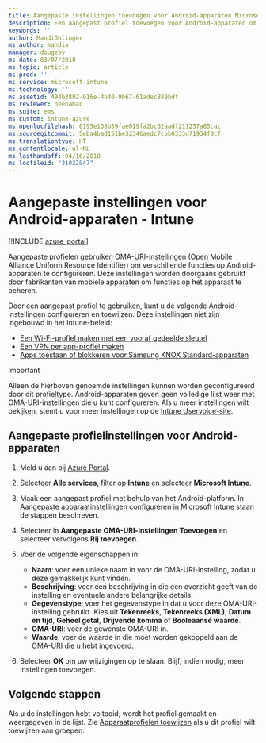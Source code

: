 ```yaml
---
title: Aangepaste instellingen toevoegen voor Android-apparaten Microsoft Intune - Azure | Microsoft Docs
description: Een aangepast profiel toevoegen voor Android-apparaten om een Wi-Fi-profiel te maken met een vooraf gedeelde sleutel, per app een VPN-profiel maken of apps toestemming geven/blokkeren voor Samsung Knox Standard-apparaten in Microsoft Intune
keywords: ''
author: MandiOhlinger
ms.author: mandia
manager: dougeby
ms.date: 03/07/2018
ms.topic: article
ms.prod: ''
ms.service: microsoft-intune
ms.technology: ''
ms.assetid: 494b3892-916e-4b40-9b67-61adec889bdf
ms.reviewer: heenamac
ms.suite: ems
ms.custom: intune-azure
ms.openlocfilehash: 0195e138b59fae019fa2bc02aadf211257a65cac
ms.sourcegitcommit: 5eba4bad151be32346aedc7cbb0333d71934f8cf
ms.translationtype: HT
ms.contentlocale: nl-NL
ms.lasthandoff: 04/16/2018
ms.locfileid: "31022047"
---
```

# <a name="custom-settings-for-android-devices---intune"></a>Aangepaste instellingen voor Android-apparaten - Intune

[!INCLUDE [azure_portal](./includes/azure_portal.md)]

Aangepaste profielen gebruiken OMA-URI-instellingen (Open Mobile Alliance Uniform Resource Identifier) om verschillende functies op Android-apparaten te configureren. Deze instellingen worden doorgaans gebruikt door fabrikanten van mobiele apparaten om functies op het apparaat te beheren.

Door een aangepast profiel te gebruiken, kunt u de volgende Android-instellingen configureren en toewijzen. Deze instellingen niet zijn ingebouwd in het Intune-beleid:

- [Een Wi-Fi-profiel maken met een vooraf gedeelde sleutel](/intune/wi-fi-profile-shared-key)
- [Een VPN per app-profiel maken](/intune/android-pulse-secure-per-app-vpn)
- [Apps toestaan of blokkeren voor Samsung KNOX Standard-apparaten](/intune/samsung-knox-apps-allow-block)

>[!IMPORTANT]
> Alleen de hierboven genoemde instellingen kunnen worden geconfigureerd door dit profieltype. Android-apparaten geven geen volledige lijst weer met OMA-URI-instellingen die u kunt configureren. Als u meer instellingen wilt bekijken, stemt u voor meer instellingen op de [Intune Uservoice-site](https://microsoftintune.uservoice.com/forums/291681-ideas).

## <a name="custom-profile-settings-for-android-devices"></a>Aangepaste profielinstellingen voor Android-apparaten

1. Meld u aan bij [Azure Portal](https://portal.azure.com). 
2. Selecteer **Alle services**, filter op **Intune** en selecteer **Microsoft Intune**.
3. Maak een aangepast profiel met behulp van het Android-platform. In [Aangepaste apparaatinstellingen configureren in Microsoft Intune](custom-settings-configure.md) staan de stappen beschreven.
4. Selecteer in **Aangepaste OMA-URI-instellingen** **Toevoegen** en selecteer vervolgens **Rij toevoegen**.
5. Voer de volgende eigenschappen in:

   - **Naam**: voer een unieke naam in voor de OMA-URI-instelling, zodat u deze gemakkelijk kunt vinden.
   - **Beschrijving**: voer een beschrijving in die een overzicht geeft van de instelling en eventuele andere belangrijke details.
   - **Gegevenstype**: voer het gegevenstype in dat u voor deze OMA-URI-instelling gebruikt. Kies uit **Tekenreeks**, **Tekenreeks (XML)**, **Datum en tijd**, **Geheel getal**, **Drijvende komma** of **Booleaanse waarde**.
   - **OMA-URI**: voer de gewenste OMA-URI in.
   - **Waarde**: voer de waarde in die moet worden gekoppeld aan de OMA-URI die u hebt ingevoerd.

6. Selecteer **OK** om uw wijzigingen op te slaan. Blijf, indien nodig, meer instellingen toevoegen.

## <a name="next-steps"></a>Volgende stappen

Als u de instellingen hebt voltooid, wordt het profiel gemaakt en weergegeven in de lijst. Zie [Apparaatprofielen toewijzen](device-profile-assign.md) als u dit profiel wilt toewijzen aan groepen.
